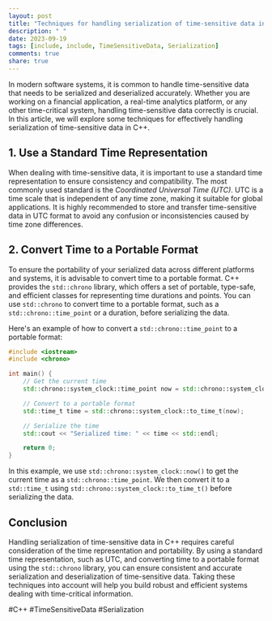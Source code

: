 ```yaml
---
layout: post
title: "Techniques for handling serialization of time-sensitive data in C++"
description: " "
date: 2023-09-19
tags: [include, include, TimeSensitiveData, Serialization]
comments: true
share: true
---
```


In modern software systems, it is common to handle time-sensitive data that needs to be serialized and deserialized accurately. Whether you are working on a financial application, a real-time analytics platform, or any other time-critical system, handling time-sensitive data correctly is crucial. In this article, we will explore some techniques for effectively handling serialization of time-sensitive data in C++.

## 1. Use a Standard Time Representation
When dealing with time-sensitive data, it is important to use a standard time representation to ensure consistency and compatibility. The most commonly used standard is the *Coordinated Universal Time (UTC)*. UTC is a time scale that is independent of any time zone, making it suitable for global applications. It is highly recommended to store and transfer time-sensitive data in UTC format to avoid any confusion or inconsistencies caused by time zone differences.

## 2. Convert Time to a Portable Format
To ensure the portability of your serialized data across different platforms and systems, it is advisable to convert time to a portable format. C++ provides the `std::chrono` library, which offers a set of portable, type-safe, and efficient classes for representing time durations and points. You can use `std::chrono` to convert time to a portable format, such as a `std::chrono::time_point` or a duration, before serializing the data.

Here's an example of how to convert a `std::chrono::time_point` to a portable format:

```cpp
#include <iostream>
#include <chrono>

int main() {
    // Get the current time
    std::chrono::system_clock::time_point now = std::chrono::system_clock::now();

    // Convert to a portable format
    std::time_t time = std::chrono::system_clock::to_time_t(now);

    // Serialize the time
    std::cout << "Serialized time: " << time << std::endl;

    return 0;
}
```

In this example, we use `std::chrono::system_clock::now()` to get the current time as a `std::chrono::time_point`. We then convert it to a `std::time_t` using `std::chrono::system_clock::to_time_t()` before serializing the data.

## Conclusion
Handling serialization of time-sensitive data in C++ requires careful consideration of the time representation and portability. By using a standard time representation, such as UTC, and converting time to a portable format using the `std::chrono` library, you can ensure consistent and accurate serialization and deserialization of time-sensitive data. Taking these techniques into account will help you build robust and efficient systems dealing with time-critical information.

\#C++ #TimeSensitiveData #Serialization